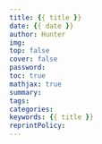 ```yaml
---
title: {{ title }}
date: {{ date }}
author: Hunter
img:
top: false
cover: false
password:
toc: true
mathjax: true
summary:
tags:
categories:
keywords: {{ title }}
reprintPolicy:
---
```

